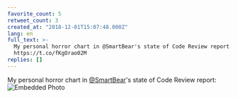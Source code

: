 ```yaml
---
favorite_count: 5
retweet_count: 3
created_at: "2018-12-01T15:07:48.000Z"
lang: en
full_text: >-
  My personal horror chart in @SmartBear's state of Code Review report:
  https://t.co/fKgOrao02M
replies: []
---
```


My personal horror chart in [@SmartBear](https://twitter.com/SmartBear)'s state
of Code Review report:
![Embedded Photo](https://twitter-media-coderbyheart.s3.eu-north-1.amazonaws.com/1068884374568005633-DtVwhmnWsAADXdN.jpg)
